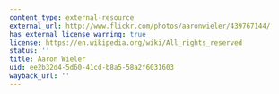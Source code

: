 ```yaml
---
content_type: external-resource
external_url: http://www.flickr.com/photos/aaronwieler/439767144/
has_external_license_warning: true
license: https://en.wikipedia.org/wiki/All_rights_reserved
status: ''
title: Aaron Wieler
uid: ee2b32d4-5d60-41cd-b8a5-58a2f6031603
wayback_url: ''
---
```

